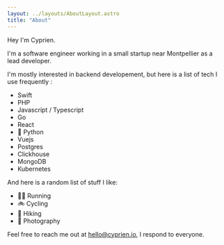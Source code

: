 ```yaml
---
layout: ../layouts/AboutLayout.astro
title: "About"
---
```


Hey I'm Cyprien.

I'm a software engineer working in a small startup near Montpellier as a lead developer.

I'm mostly interested in backend developement, but here is a list of tech I use frequently :

- Swift
- PHP
- Javascript / Typescript
- Go
- React
- 🐍 Python
- Vuejs
- Postgres
- Clickhouse
- MongoDB
- Kubernetes

And here is a random list of stuff I like:

- 🏃‍♂️ Running
- 🚲 Cycling
- 🥾 Hiking
- 📸 Photography

Feel free to reach me out at [hello@cyprien.io](mailto:hello@cyprien.io), I respond to everyone.
